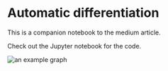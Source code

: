 # Automatic differentiation

This is a companion notebook to the medium article.

Check out the Jupyter notebook for the code.

![an example graph](https://github.com/Jmkernes/Automatic-Differentiation/blob/main/graph2.png?raw=true)
